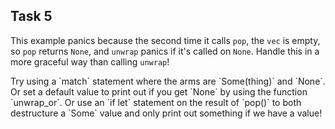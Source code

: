 ## Task 5

This example panics because the second time it calls `pop`, the `vec` is empty, so `pop` returns `None`, and `unwrap` panics if it's called on `None`.
Handle this in a more graceful way than calling `unwrap`!

<div class="hint">
  Try using a `match` statement where the arms are `Some(thing)` and `None`.
  Or set a default value to print out if you get `None` by using the function `unwrap_or`.
  Or use an `if let` statement on the result of `pop()` to both destructure a `Some` value and only print out something if we have a value!
</div>
